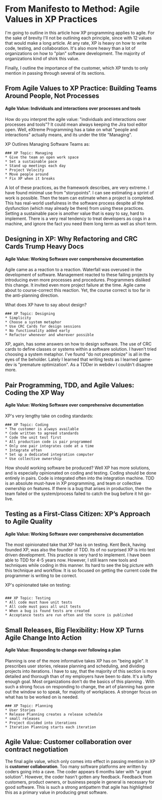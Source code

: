 ﻿# From Manifesto to Method: Agile Values in XP Practices

I'm going to outline in this article how XP programming applies to agile. For the sake of brevity I'll not be outlining 
each principle, since with 12 values that would make a long article. At any rate, XP is heavy on how to write code, testing, 
and collaboration. It's also more heavy than a lot of organizations on how to "plan" software development. The majority of 
organizations kind of shirk this value.

Finally, I outline the importance of the customer, which XP tends to only mention in passing through several of its sections.

## From Agile Values to XP Practice: Building Teams Around People, Not Processes

#### Agile Value: Individuals and interactions over processes and tools

How do you interpret the agile value: "individuals and interactions over processes and tools"? It could mean always keeping 
the Jira tool editor open. Well, eXtreme Programming has a take on what "people and interactions" actually means, and 
its under the title "Managing".

XP Outlines Managing Software Teams as:
```
### XP Topic: Managing
* Give the team an open work space
* Set a sustainable pace
* Stand up meetings each day
* Project Velocity
* Move people around
* Fix XP when it breaks
```

A lot of these practices, as the framework describes, are very extreme. I have found minimal use from "storypoints". I can
see estimating a sprint of work is possible. Then the team can estimate when a project is completed. This has real-world 
usefulness in the software process despite all the dysfunction (which may already be there) from using these practices. 
Setting a sustainable pace is another value that is easy to say, hard to implement. There is a very real tendency to treat 
developers as cogs in a machine, and ignore the fact you need them long term as well as short term.

## Designing in XP: Why Refactoring and CRC Cards Trump Heavy Docs
#### Agile Value: Working Software over comprehensive documentation

Agile came as a reaction to a reaction. Waterfall was overused in the development of software. Management reacted to these 
failing projects by introducing even more processes and procedures. Programmers disliked this change. It invited even more 
project failure at the time. Agile came about to course-correct this reaction. Yet, the course correct is too far in the 
anti-planning direction.

What does XP have to say about design?

```
### XP Topic: Designing
* Simplicity
* Choose a system metaphor
* Use CRC Cards for design sessions
* No functionality added early
* Refactor whenever and wherever possible
```

XP, again, has some answers on how to design software. The use of CRC cards to define classes or systems within a software 
solution. I haven't tried choosing a system metaphor. I've found "do not preoptimize" is all in the eyes of the beholder. 
Lately I learned that writing tests as I learned game-dev is "premature optimization". As a TDDer in webdev I couldn't 
disagree more.

## Pair Programming, TDD, and Agile Values: Coding the XP Way
#### Agile Value: Working Software over comprehensive documentation
XP's very lengthy take on coding standards:

```
### XP Topic: Coding
* The customer is always available
* Code written to agreed standards
* Code the unit test first
* All production code is pair programmed
* Only one pair integrates code at a time
* Integrate often
* Set up a dedicated integration computer
* Use collective ownership
```

How should working software be produced? Well XP has more solutions, and is especially opinionated on coding and testing. 
Coding should be done entirely in pairs. Code is integrated often into the integration machine. TDD is an absolute must-have
in XP programming, and team or collective ownership on features. If there is a bug that arises in production, then the team
failed or the system/process failed to catch the bug before it hit go-live.

## Testing as a First-Class Citizen: XP’s Approach to Agile Quality
#### Agile Value: Working Software over comprehensive documentation

The most opinionated take that XP has is on testing. Kent Beck, having founded XP, was also the founder of TDD. Its of no 
surprised XP is into test driven development. This practice is very hard to implement. I have been able to TDD for 4-5 
years now. However, I still learn new tools and techniques while coding in this manner. Its hard to see the big picture 
with this technique and workflow. It is so focused on getting the current code the programmer is writing to be correct.

XP's opinionated take on testing:
```

### XP Topic: Testing
* All code must have unit tests
* All code must pass all unit tests 
* When a bug is found tests are created
* Acceptance tests are run often and the score is published
```

## Small Releases, Big Flexibility: How XP Turns Agile Change Into Action

#### Agile Value: Responding to change over following a plan

Planning is one of the more informative takes XP has on "being agile". It prescribes user stories, release planning and 
scheduling, and dividing projects into iterations. I have to say, that the majority of this section is more detailed and 
thorough than of my employers have been to date. It's a lofty enough goal. Most organizations don't do the basics of this 
planning . With such a strong focus on responding to change, the art of planning has gone out the window so to speak, for 
majority of workplaces. A stronger focus on what has to be worked on is needed.

```
### XP Topic: Planning
* User Stories
* Release Planning creates a release schedule
* small releases
* Project divided into iterations
* Iteration Planning starts each iteration
```

## Agile Value: Customer collaboration over contract negotiation

The final agile value, which only comes into effect in passing mention in XP is **customer collaboration**. Too many 
software platforms are written by coders going into a cave. The coder appears 6 months later with "a great solution". 
However, the coder hasn't gotten any feedback. Feedback from customers, product owners, or business people in general is 
necessary for good software. This is such a strong antipattern that agile has highlighted this as a primary value in 
producing great software.